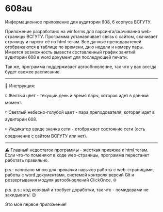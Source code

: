# 608au
Информационное приложение для аудитории 608, 6 корпуса ВСГУТУ.

Приложение разработано на winforms для парсинга/скачивания web-страницы ВСГУТУ. 
Программа устанавливает связь с сайтом, скачивает страницу и парсит её по html тегам. 
Все данные преподавателей отображаются в таблице по времени, дню недели и номеру пары.
Имеется возможность вывести составленный график занятий аудитории 608 в word документ для последующей печати.

Так же, программа поддерживает автообновление, так что у вас всегда будет свежее расписание. 
______________________________________________________________________________________________________________
📔 Инструкция:

◽ Желтый цвет - текущий день и время пары, которая идет в данный момент.

◽ Светлый небесно-голубой цвет - пара преподователя, которая идет в аудитории 608.

◽ Индикатор ввиде значка сети - отображает состояние сети (есть соединение с сайтом ВСГУТУ или нет).
______________________________________________________________________________________________________________
⚠ Главный недостаток программы - жесткая привязка к html тегам. 
Если что-то поменяют в коде web-страницы, программа перестанет работать правильно.

p.s.: написано мною для прокачки навыков работы с web-страницами, работы с word документами, системой контроля версий Git и резвертывания модуля автообновлений ClickOnce. 🌐

p.s. p.s.: код корявый и требует доработки, так что - помидорами не закидывать! 😉

Это моё первое приложение!
